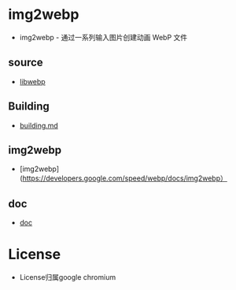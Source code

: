 # img2webp
- img2webp - 通过一系列输入图片创建动画 WebP 文件

## source
- [libwebp](https://chromium.googlesource.com/webm/libwebp)

## Building
- [building.md](https://chromium.googlesource.com/webm/libwebp/+/HEAD/doc/building.md)

## img2webp
- [img2webp](https://developers.google.com/speed/webp/docs/img2webp）

## doc
- [doc](https://chromium.googlesource.com/webm/libwebp/+/refs/heads/main/doc/)

# License
- License归属google chromium

